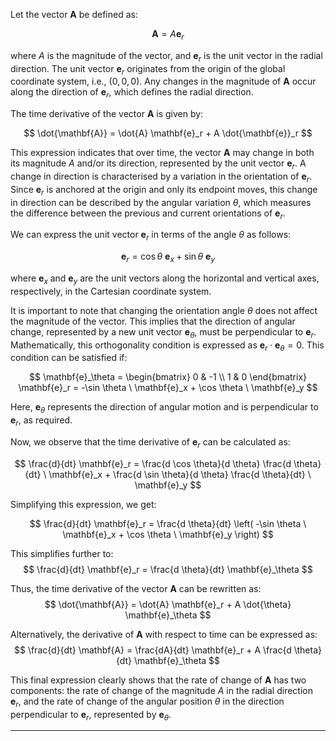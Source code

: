 Let the vector $\mathbf{A}$ be defined as:


$$
\mathbf{A} = A \mathbf{e}_r
$$


where $A$ is the magnitude of the vector, and $\mathbf{e}_r$ is the unit vector in the radial direction. The unit vector $\mathbf{e}_r$ originates from the origin of the global coordinate system, i.e., $(0, 0, 0)$. Any changes in the magnitude of $\mathbf{A}$ occur along the direction of $\mathbf{e}_r$, which defines the radial direction.

The time derivative of the vector $\mathbf{A}$ is given by:


$$
\dot{\mathbf{A}} = \dot{A} \mathbf{e}_r + A \dot{\mathbf{e}}_r
$$


This expression indicates that over time, the vector $\mathbf{A}$ may change in both its magnitude $A$ and/or its direction, represented by the unit vector $\mathbf{e}_r$. A change in direction is characterised by a variation in the orientation of $\mathbf{e}_r$. Since $\mathbf{e}_r$ is anchored at the origin and only its endpoint moves, this change in direction can be described by the angular variation $\theta$, which measures the difference between the previous and current orientations of $\mathbf{e}_r$.

We can express the unit vector $\mathbf{e}_r$ in terms of the angle $\theta$ as follows:


$$
\mathbf{e}_r = \cos \theta \ \mathbf{e}_x + \sin \theta \ \mathbf{e}_y
$$


where $\mathbf{e}_x$ and $\mathbf{e}_y$ are the unit vectors along the horizontal and vertical axes, respectively, in the Cartesian coordinate system.

It is important to note that changing the orientation angle $\theta$ does not affect the magnitude of the vector. This implies that the direction of angular change, represented by a new unit vector $\mathbf{e}_\theta$, must be perpendicular to $\mathbf{e}_r$. Mathematically, this orthogonality condition is expressed as $\mathbf{e}_r \cdot \mathbf{e}_\theta = 0$. This condition can be satisfied if:


$$
\mathbf{e}_\theta = \begin{bmatrix} 0 & -1 \\ 1 & 0 \end{bmatrix} \mathbf{e}_r = -\sin \theta \ \mathbf{e}_x + \cos \theta \ \mathbf{e}_y
$$


Here, $\mathbf{e}_\theta$ represents the direction of angular motion and is perpendicular to $\mathbf{e}_r$, as required.

Now, we observe that the time derivative of $\mathbf{e}_r$ can be calculated as:


$$
\frac{d}{dt} \mathbf{e}_r = \frac{d \cos \theta}{d \theta} \frac{d \theta}{dt} \ \mathbf{e}_x + \frac{d \sin \theta}{d \theta} \frac{d \theta}{dt} \ \mathbf{e}_y
$$


Simplifying this expression, we get:


$$
\frac{d}{dt} \mathbf{e}_r = \frac{d \theta}{dt} \left( -\sin \theta \ \mathbf{e}_x + \cos \theta \ \mathbf{e}_y \right)
$$


This simplifies further to:
$$
\frac{d}{dt} \mathbf{e}_r = \frac{d \theta}{dt} \mathbf{e}_\theta
$$


Thus, the time derivative of the vector $\mathbf{A}$ can be rewritten as:
$$
\dot{\mathbf{A}} = \dot{A} \mathbf{e}_r + A \dot{\theta} \mathbf{e}_\theta
$$


Alternatively, the derivative of $\mathbf{A}$ with respect to time can be expressed as:
$$
\frac{d}{dt} \mathbf{A} = \frac{dA}{dt} \mathbf{e}_r + A \frac{d \theta}{dt} \mathbf{e}_\theta
$$


This final expression clearly shows that the rate of change of $\mathbf{A}$ has two components: the rate of change of the magnitude $A$ in the radial direction $\mathbf{e}_r$, and the rate of change of the angular position $\theta$ in the direction perpendicular to $\mathbf{e}_r$, represented by $\mathbf{e}_\theta$.











---

